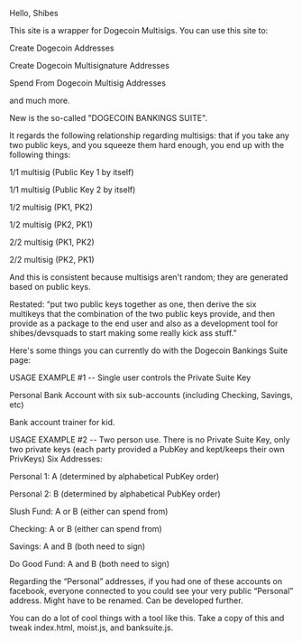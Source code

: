 
Hello, Shibes

This site is a wrapper for Dogecoin Multisigs. You can use this site to:

Create Dogecoin Addresses

Create Dogecoin Multisignature Addresses

Spend From Dogecoin Multisig Addresses

and much more.

New is the so-called "DOGECOIN BANKINGS SUITE".

It regards the following relationship regarding multisigs: that if you take any two public keys, and you squeeze them hard enough, you end up with the following things:

1/1 multisig (Public Key 1 by itself)

1/1 multisig (Public Key 2 by itself)

1/2 multisig (PK1, PK2)

1/2 multisig (PK2, PK1) 

2/2 multisig (PK1, PK2)

2/2 multisig (PK2, PK1)


And this is consistent because multisigs aren't random; they are generated based on public keys.

Restated:  “put two public keys together as one, then derive the six multikeys that the combination of the two public keys provide, and then provide as a package to the end user and also as a development tool for shibes/devsquads to start making some really kick ass stuff.”



Here's some things you can currently do with the Dogecoin Bankings Suite page:

USAGE EXAMPLE #1 -- Single user controls the Private Suite Key 

Personal Bank Account with six sub-accounts (including Checking, Savings, etc)

Bank account trainer for kid.



USAGE EXAMPLE #2 -- Two person use. There is no Private Suite Key, only two private keys (each party provided a PubKey and kept/keeps their own PrivKeys)
Six Addresses:

Personal 1: A (determined by alphabetical PubKey order)

Personal 2: B (determined by alphabetical PubKey order)

Slush Fund: A or B (either can spend from)

Checking: A or B  (either can spend from)

Savings: A and B (both need to sign)

Do Good Fund: A and B (both need to sign)


Regarding the “Personal” addresses, if you had one of these accounts on facebook, everyone connected to you could see your very public “Personal”  address. Might have to be renamed. Can be developed further.

You can do a lot of cool things with a tool like this. Take a copy of this and tweak index.html, moist.js, and banksuite.js.


















